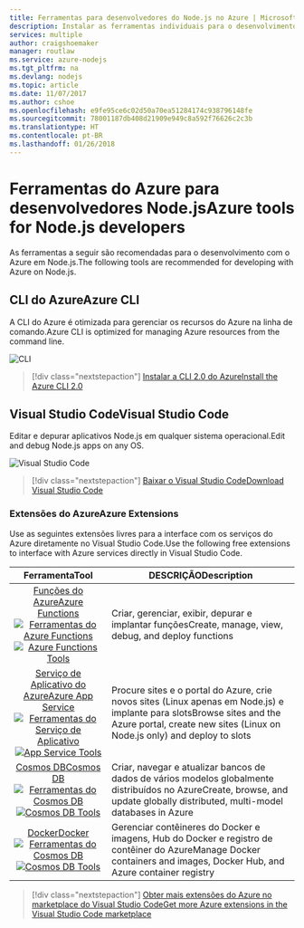 ```yaml
---
title: Ferramentas para desenvolvedores do Node.js no Azure | Microsoft Docs
description: Instalar as ferramentas individuais para o desenvolvimento em Node.js no Azure
services: multiple
author: craigshoemaker
manager: routlaw
ms.service: azure-nodejs
ms.tgt_pltfrm: na
ms.devlang: nodejs
ms.topic: article
ms.date: 11/07/2017
ms.author: cshoe
ms.openlocfilehash: e9fe95ce6c02d50a70ea51284174c938796148fe
ms.sourcegitcommit: 78001187db408d21909e949c8a592f76626c2c3b
ms.translationtype: HT
ms.contentlocale: pt-BR
ms.lasthandoff: 01/26/2018
---
```

# <a name="azure-tools-for-nodejs-developers"></a><span data-ttu-id="5e7a6-103">Ferramentas do Azure para desenvolvedores Node.js</span><span class="sxs-lookup"><span data-stu-id="5e7a6-103">Azure tools for Node.js developers</span></span>
<span data-ttu-id="5e7a6-104">As ferramentas a seguir são recomendadas para o desenvolvimento com o Azure em Node.js.</span><span class="sxs-lookup"><span data-stu-id="5e7a6-104">The following tools are recommended for developing with Azure on Node.js.</span></span>

## <a name="azure-cli"></a><span data-ttu-id="5e7a6-105">CLI do Azure</span><span class="sxs-lookup"><span data-stu-id="5e7a6-105">Azure CLI</span></span>
<span data-ttu-id="5e7a6-106">A CLI do Azure é otimizada para gerenciar os recursos do Azure na linha de comando.</span><span class="sxs-lookup"><span data-stu-id="5e7a6-106">Azure CLI is optimized for managing Azure resources from the command line.</span></span>

![CLI](media/node-azure-tools/cli.png)
 
> [!div class="nextstepaction"]
> [<span data-ttu-id="5e7a6-108">Instalar a CLI 2.0 do Azure</span><span class="sxs-lookup"><span data-stu-id="5e7a6-108">Install the Azure CLI 2.0</span></span>](https://docs.microsoft.com/cli/azure/install-az-cli2)

## <a name="visual-studio-code"></a><span data-ttu-id="5e7a6-109">Visual Studio Code</span><span class="sxs-lookup"><span data-stu-id="5e7a6-109">Visual Studio Code</span></span>
<span data-ttu-id="5e7a6-110">Editar e depurar aplicativos Node.js em qualquer sistema operacional.</span><span class="sxs-lookup"><span data-stu-id="5e7a6-110">Edit and debug Node.js apps on any OS.</span></span>

![Visual Studio Code](media/node-azure-tools/vs-code.png)

> [!div class="nextstepaction"]
> [<span data-ttu-id="5e7a6-112">Baixar o Visual Studio Code</span><span class="sxs-lookup"><span data-stu-id="5e7a6-112">Download Visual Studio Code</span></span>](https://code.visualstudio.com)

### <a name="azure-extensions"></a><span data-ttu-id="5e7a6-113">Extensões do Azure</span><span class="sxs-lookup"><span data-stu-id="5e7a6-113">Azure Extensions</span></span>
<span data-ttu-id="5e7a6-114">Use as seguintes extensões livres para a interface com os serviços do Azure diretamente no Visual Studio Code.</span><span class="sxs-lookup"><span data-stu-id="5e7a6-114">Use the following free extensions to interface with Azure services directly in Visual Studio Code.</span></span>

| <span data-ttu-id="5e7a6-115">Ferramenta</span><span class="sxs-lookup"><span data-stu-id="5e7a6-115">Tool</span></span> | <span data-ttu-id="5e7a6-116">DESCRIÇÃO</span><span class="sxs-lookup"><span data-stu-id="5e7a6-116">Description</span></span>  |
|:---------:|---------|
| [<span data-ttu-id="5e7a6-117">Funções do Azure</span><span class="sxs-lookup"><span data-stu-id="5e7a6-117">Azure Functions</span></span>](https://marketplace.visualstudio.com/items?itemName=ms-azuretools.vscode-azurefunctions) <br> <span data-ttu-id="5e7a6-118">[![Ferramentas do Azure Functions](media/node-azure-tools/icon-azure-functions.png)](https://marketplace.visualstudio.com/items?itemName=ms-azuretools.vscode-azurefunctions)</span><span class="sxs-lookup"><span data-stu-id="5e7a6-118">[![Azure Functions Tools](media/node-azure-tools/icon-azure-functions.png)](https://marketplace.visualstudio.com/items?itemName=ms-azuretools.vscode-azurefunctions)</span></span> | <span data-ttu-id="5e7a6-119">Criar, gerenciar, exibir, depurar e implantar funções</span><span class="sxs-lookup"><span data-stu-id="5e7a6-119">Create, manage, view, debug, and deploy functions</span></span>|
| [<span data-ttu-id="5e7a6-120">Serviço de Aplicativo do Azure</span><span class="sxs-lookup"><span data-stu-id="5e7a6-120">Azure App Service</span></span>](https://marketplace.visualstudio.com/items?itemName=ms-azuretools.vscode-azureappservice) <br> <span data-ttu-id="5e7a6-121">[![Ferramentas do Serviço de Aplicativo](media/node-azure-tools/icon-azure-app-service.png)](https://marketplace.visualstudio.com/items?itemName=ms-azuretools.vscode-azureappservice)</span><span class="sxs-lookup"><span data-stu-id="5e7a6-121">[![App Service Tools](media/node-azure-tools/icon-azure-app-service.png)](https://marketplace.visualstudio.com/items?itemName=ms-azuretools.vscode-azureappservice)</span></span> | <span data-ttu-id="5e7a6-122">Procure sites e o portal do Azure, crie novos sites (Linux apenas em Node.js) e implante para slots</span><span class="sxs-lookup"><span data-stu-id="5e7a6-122">Browse sites and the Azure portal, create new sites (Linux on Node.js only) and deploy to slots</span></span> |
| [<span data-ttu-id="5e7a6-123">Cosmos DB</span><span class="sxs-lookup"><span data-stu-id="5e7a6-123">Cosmos DB </span></span>](https://marketplace.visualstudio.com/items?itemName=ms-azuretools.vscode-cosmosdb)  <br> <span data-ttu-id="5e7a6-124">[![Ferramentas do Cosmos DB](media/node-azure-tools/icon-cosmos-db.png)](https://marketplace.visualstudio.com/items?itemName=ms-azuretools.vscode-cosmosdb)</span><span class="sxs-lookup"><span data-stu-id="5e7a6-124">[![Cosmos DB Tools](media/node-azure-tools/icon-cosmos-db.png)](https://marketplace.visualstudio.com/items?itemName=ms-azuretools.vscode-cosmosdb)</span></span>| <span data-ttu-id="5e7a6-125">Criar, navegar e atualizar bancos de dados de vários modelos globalmente distribuídos no Azure</span><span class="sxs-lookup"><span data-stu-id="5e7a6-125">Create, browse, and update globally distributed, multi-model databases in Azure</span></span> |
| [<span data-ttu-id="5e7a6-126">Docker</span><span class="sxs-lookup"><span data-stu-id="5e7a6-126">Docker</span></span>](https://marketplace.visualstudio.com/items?itemName=formulahendry.docker-explorer)   <br> <span data-ttu-id="5e7a6-127">[![Ferramentas do Cosmos DB](media/node-azure-tools/icon-docker.png)](https://marketplace.visualstudio.com/items?itemName=formulahendry.docker-explorer)</span><span class="sxs-lookup"><span data-stu-id="5e7a6-127">[![Cosmos DB Tools](media/node-azure-tools/icon-docker.png)](https://marketplace.visualstudio.com/items?itemName=formulahendry.docker-explorer)</span></span>| <span data-ttu-id="5e7a6-128">Gerenciar contêineres do Docker e imagens, Hub do Docker e registro de contêiner do Azure</span><span class="sxs-lookup"><span data-stu-id="5e7a6-128">Manage Docker containers and images, Docker Hub, and Azure container registry</span></span> |

> [!div class="nextstepaction"]
> [<span data-ttu-id="5e7a6-129">Obter mais extensões do Azure no marketplace do Visual Studio Code</span><span class="sxs-lookup"><span data-stu-id="5e7a6-129">Get more Azure extensions in the Visual Studio Code marketplace</span></span>](https://marketplace.visualstudio.com/search?term=azure&target=VSCode&category=All%20categories&sortBy=Relevance)